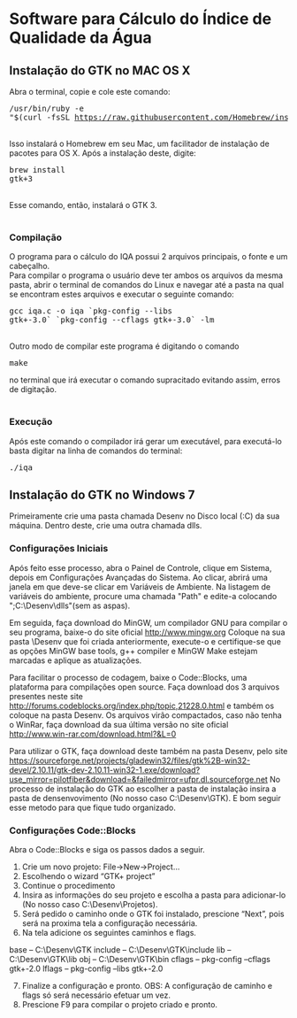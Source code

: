 # Software para Cálculo do Índice de Qualidade da Água

## Instalação do GTK no MAC OS X
Abra o terminal, copie e cole este comando:</br><pre>/usr/bin/ruby -e "$(curl -fsSL https://raw.githubusercontent.com/Homebrew/install/master/install)"</pre></br>Isso instalará o Homebrew em seu Mac, um facilitador de instalação de pacotes para OS X. Após a instalação deste, digite:</br><pre>brew install gtk+3</pre></br>Esse comando, então, instalará o GTK 3.
</br>
</br>
### Compilação
O programa para o cálculo do IQA possui 2 arquivos principais, o fonte e um cabeçalho.</br>
Para compilar o programa o usuário deve ter ambos os arquivos da mesma pasta, abrir o terminal de comandos do Linux e navegar até a pasta na qual se encontram estes arquivos e executar o seguinte comando: </br> <pre>gcc iqa.c -o iqa \`pkg-config --libs gtk+-3.0\` \`pkg-config --cflags gtk+-3.0\` -lm</pre></br>
Outro modo de compilar este programa é digitando o comando <pre>make</pre> no terminal que irá executar o comando supracitado evitando assim, erros de digitação.
</br>
</br>
### Execução
Após este comando o compilador irá gerar um executável, para executá-lo basta digitar na linha de comandos do terminal: </br>
<pre>./iqa</pre>

## Instalação do GTK no Windows 7

Primeiramente crie uma pasta chamada Desenv no Disco local (:C) da sua máquina. Dentro deste, crie uma outra chamada dlls.

### Configurações Iniciais
Após feito esse processo, abra o Painel de Controle, clique em Sistema, depois em Configurações Avançadas do Sistema. Ao clicar, abrirá uma janela em que deve-se clicar em Variáveis de Ambiente. Na listagem de variáveis do ambiente, procure uma chamada "Path" e edite-a colocando ";C:\Desenv\dlls"(sem as aspas).

Em seguida, faça download do MinGW, um compilador GNU para compilar o seu programa, baixe-o do site oficial http://www.mingw.org
Coloque na sua pasta \Desenv que foi criada anteriormente, execute-o e certifique-se que  as opções MinGW base tools, g++ compiler e MinGW Make estejam marcadas e aplique as atualizações.

Para facilitar o processo de codagem, baixe o Code::Blocks, uma plataforma para compilações open source. Faça download dos 3 arquivos presentes neste site http://forums.codeblocks.org/index.php/topic,21228.0.html e também os coloque na pasta Desenv. Os arquivos virão compactados, caso não tenha o WinRar, faça download da sua última versão no site oficial http://www.win-rar.com/download.html?&L=0

Para utilizar o GTK, faça download deste também na pasta Desenv, pelo site https://sourceforge.net/projects/gladewin32/files/gtk%2B-win32-devel/2.10.11/gtk-dev-2.10.11-win32-1.exe/download?use_mirror=pilotfiber&download=&failedmirror=ufpr.dl.sourceforge.net
No processo de instalação do GTK ao escolher a pasta de instalação insira a pasta de densenvovimento (No nosso caso C:\Desenv\GTK). E bom seguir esse metodo para que fique tudo organizado.

### Configurações Code::Blocks
Abra o Code::Blocks e siga os passos dados a seguir.
1. Crie um novo projeto: File->New->Project…
2. Escolhendo o wizard “GTK+ project”
3. Continue o procedimento
4. Insira as informações do seu projeto e escolha a pasta para adicionar-lo (No nosso caso C:\Desenv\Projetos\).
5. Será pedido o caminho onde o GTK foi instalado, prescione “Next”, pois será na proxima tela a configuração necessária.
6. Na tela adicione os seguintes caminhos e flags.

base – C:\Desenv\GTK
include – C:\Desenv\GTK\include
lib – C:\Desenv\GTK\lib
obj – C:\Desenv\GTK\bin
cflags – pkg-config –cflags gtk+-2.0
lflags – pkg-config –libs gtk+-2.0

7. Finalize a configuração e pronto. OBS: A configuração de caminho e flags só será necessário efetuar um vez.
8. Prescione F9 para compilar o projeto criado e pronto.

